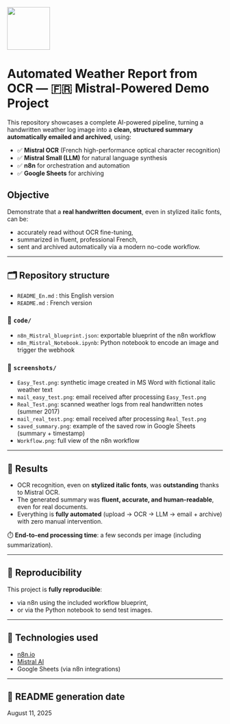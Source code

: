<img src="https://upload.wikimedia.org/wikipedia/en/c/c3/Flag_of_France.svg" width="100px" height="auto" />

# Automated Weather Report from OCR — 🇫🇷 Mistral-Powered Demo Project

This repository showcases a complete AI-powered pipeline, turning a handwritten weather log image into a **clean, structured summary automatically emailed and archived**, using:

- ✅ **Mistral OCR** (French high-performance optical character recognition)
- ✅ **Mistral Small (LLM)** for natural language synthesis
- ✅ **n8n** for orchestration and automation
- ✅ **Google Sheets** for archiving

## Objective

Demonstrate that a **real handwritten document**, even in stylized italic fonts, can be:
- accurately read without OCR fine-tuning,
- summarized in fluent, professional French,
- sent and archived automatically via a modern no-code workflow.

---

## 🗂️ Repository structure

- `README_En.md` : this English version
- `README.md` : French version

### 📁 `code/`
- `n8n_Mistral_blueprint.json`: exportable blueprint of the n8n workflow
- `n8n_Mistral_Notebook.ipynb`: Python notebook to encode an image and trigger the webhook

### 📁 `screenshots/`
- `Easy_Test.png`: synthetic image created in MS Word with fictional italic weather text
- `mail_easy_test.png`: email received after processing `Easy_Test.png`
- `Real_Test.png`: scanned weather logs from real handwritten notes (summer 2017)
- `mail_real_test.png`: email received after processing `Real_Test.png`
- `saved_summary.png`: example of the saved row in Google Sheets (summary + timestamp)
- `Workflow.png`: full view of the n8n workflow

---

## 🚀 Results

- OCR recognition, even on **stylized italic fonts**, was **outstanding** thanks to Mistral OCR.
- The generated summary was **fluent, accurate, and human-readable**, even for real documents.
- Everything is **fully automated** (upload → OCR → LLM → email + archive) with zero manual intervention.

⏱️ **End-to-end processing time**: a few seconds per image (including summarization).

---

## 🔁 Reproducibility

This project is **fully reproducible**:
- via n8n using the included workflow blueprint,
- or via the Python notebook to send test images.

---

## 🙌 Technologies used

- [n8n.io](https://n8n.io)
- [Mistral AI](https://mistral.ai/fr)
- Google Sheets (via n8n integrations)

---

## 📅 README generation date

August 11, 2025
